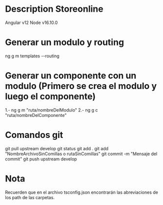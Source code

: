 # Description Storeonline

Angular v12
Node v16.10.0

# Generar un modulo y routing
  ng g m templates --routing

# Generar un componente con un modulo (Primero se crea el modulo y luego el componente)
  1.- ng g m "ruta/nombreDelModulo"
  2.- ng g c "ruta/nombreDelComponente"

# Comandos git

git pull upstream develop
git status
git add .
git add "NombreArchivoSinComillas o rutaSinComillas"
git commit -m "Mensaje del commit"
git push upstream develop


# Nota
Recuerden que en el archivo tsconfig.json encontrarán las abreviaciones de los path de las carpetas.